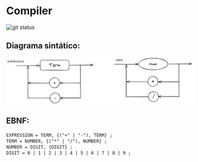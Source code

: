 # Compiler

![git status](http://3.129.230.99/svg/viniciusmm7/compiler/)

## Diagrama sintático:
![Imagem do diagrama sintático do compilador](diagrama_sintatico.png)

## EBNF:
```
EXPRESSION = TERM, {("+" | "-"), TERM} ;
TERM = NUMBER, {("*" | "/"), NUMBER} ;
NUMBER = DIGIT, {DIGIT} ;
DIGIT = 0 | 1 | 2 | 3 | 4 | 5 | 6 | 7 | 8 | 9 ;
```
